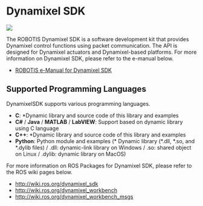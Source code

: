 # Dynamixel SDK
<img src="http://emanual.robotis.com/assets/images/sw/sdk/dynamixel_sdk/overview/dynamixel_sdk_concept_logo.jpg">

The ROBOTIS Dynamixel SDK is a software development kit that provides Dynamixel control functions using packet communication. The API is designed for Dynamixel actuators and Dynamixel-based platforms. For more information on Dynamixel SDK, please refer to the e-manual below.
- [ROBOTIS e-Manual for Dynamixel SDK](http://emanual.robotis.com/docs/en/software/dynamixel/dynamixel_sdk/overview/)

## Supported Programming Languages
DynamixelSDK supports various programming languages.
- **C**: *Dynamic library and source code of this library and examples
- **C#** / **Java** / **MATLAB** / **LabVIEW**: Support based on dynamic library using C language
- **C++**: *Dynamic library and source code of this library and examples
- **Python**: Python module and examples
(* Dynamic library (*.dll, *.so, and *.dylib files) / .dll: dynamic-link library on Windows / .so: shared object on Linux / .dylib: dynamic library on MacOS)

For more information on ROS Packages for Dynamixel SDK, please refer to the ROS wiki pages below.
- http://wiki.ros.org/dynamixel_sdk
- http://wiki.ros.org/dynamixel_workbench
- http://wiki.ros.org/dynamixel_workbench_msgs
